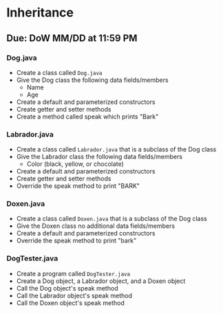 # Inheritance

## Due: DoW MM/DD at 11:59 PM

### Dog.java
- Create a class called `Dog.java`
- Give the Dog class the following data fields/members
  - Name
  - Age
- Create a default and parameterized constructors
- Create getter and setter methods
- Create a method called speak which prints "Bark"

### Labrador.java
- Create a class called `Labrador.java` that is a subclass of the Dog class
- Give the Labrador class the following data fields/members
  - Color (black, yellow, or chocolate)
- Create a default and parameterized constructors
- Create getter and setter methods
- Override the speak method to print "BARK"

### Doxen.java
- Create a class called `Doxen.java` that is a subclass of the Dog class
- Give the Doxen class no additional data fields/members
- Create a default and parameterized constructors
- Override the speak method to print "bark"

### DogTester.java
- Create a program called `DogTester.java`
- Create a Dog object, a Labrador object, and a Doxen object
- Call the Dog object's speak method
- Call the Labrador object's speak method
- Call the Doxen object's speak method
